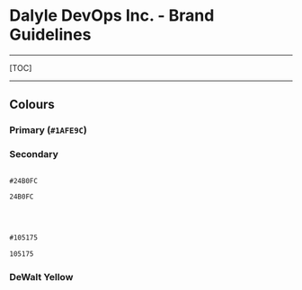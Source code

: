 # Dalyle DevOps Inc. - Brand Guidelines

  

---

  

[TOC]

  

---

  
  
  

## Colours

  

### Primary (`#1AFE9C`)

  
  
  

### Secondary

  

```html

#24B0FC

24B0FC

  
  

#105175

105175

```

  
  
  
  

### DeWalt Yellow